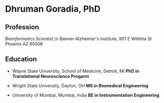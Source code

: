 # Dhruman Goradia, PhD

## Profession

*Bioinformatics Scientist,*\n
Banner Alzheimer's Institute,
901 E Willetta St
Phoenix AZ 85006

## Education

- Wayne State University, School of Medicine, Detroit, MI
  **PhD in Translational Neuroscience Progarm**
	
- Wright State University, Dayton, OH
  **MS in Biomedical Engineering**

- University of Mumbai, Mumbai, India
  **BE in Instrumentation Engineering**
